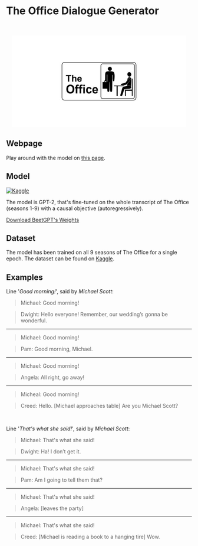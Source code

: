 # The Office Dialogue Generator

<br>

<p align="center">
<img src="./static/the-office-logo.jpg"></center>
</p>

<a id="webpage"></a>
## Webpage
Play around with the model on [this page](https://auhide-beet-gpt-app-zk1umy.streamlit.app/).

<a id="model"></a>
## Model
[![Kaggle](https://img.shields.io/badge/Kaggle-035a7d?style=for-the-badge&logo=kaggle&logoColor=white)](https://www.kaggle.com/code/auhide/gpt2-the-office-dialogue-generation)

The model is GPT-2, that's fine-tuned on the whole transcript of The Office (seasons 1-9) with a causal objective (autoregressively).

[Download BeetGPT's Weights](https://drive.google.com/file/d/1--Ts8_8Z2K1zH7VS2KnLksQBEb7mFx2c/view?usp=sharing)

<a id="dataset"></a>
## Dataset
The model has been trained on all 9 seasons of The Office for a single epoch.
The dataset can be found on [Kaggle](https://www.kaggle.com/datasets/fabriziocominetti/the-office-lines/code?datasetId=1807639).

## Examples
Line '*Good morning!*', said by *Michael Scott*:
> Michael: Good morning!

> Dwight: Hello everyone! Remember, our wedding’s gonna be wonderful.
___
> Michael: Good morning!

> Pam: Good morning, Michael.
___
> Michael: Good morning!

> Angela:  All right, go away!
___
> Micheal: Good morning!

> Creed: Hello. [Michael approaches table] Are you Michael Scott?

<br>

Line '*That's what she said!*', said by *Michael Scott*:
> Michael: That's what she said!

> Dwight: Ha! I don’t get it.
---
> Michael: That's what she said!

> Pam: Am I going to tell them that?
___
> Michael: That's what she said!

> Angela: \[leaves the party\]
---
> Michael: That's what she said!

> Creed: \[Michael is reading a book to a hanging tire\] Wow.